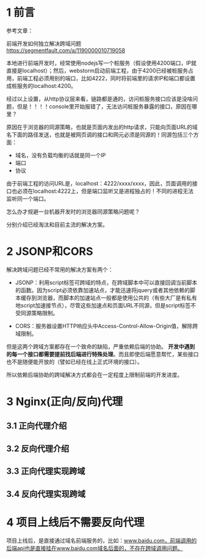 # 1 前言
参考文章：

前端开发如何独立解决跨域问题     https://segmentfault.com/a/1190000010719058


本地进行前端开发时，经常使用nodejs写一个桩服务（假设使用4200端口，IP就直接是localhost）；然后，webstorm启动前端工程，由于4200已经被桩服务占用，前端工程必须用别的端口，比如4222，同时将前端里的请求IP和端口都设置成桩服务的localhost:4200。

经过以上设置，从http协议层来看，链路都是通的，访问桩服务接口应该是没啥问题，但是！！！！console里开始报错了，无法访问桩服务暴露的接口，原因在哪里？

原因在于浏览器的同源策略，也就是页面内发出的http请求，只能向页面URL的域名下面的路径发送，也就是被网页调的接口和网元必须是同源的！同源包括三个方面：
* 域名，没有负载均衡的话就是同一个IP
* 端口
* 协议

由于前端工程的访问URL是，localhost：4222/xxxx/xxxx，因此，页面调用的接口也必须在localhost:4222上，但是端口监听又是进程独占的！不同的进程无法监听同一个端口。

怎么办才规避一台机器开发时的浏览器同源策略问题呢？

分别介绍已经淘汰和目前主流的解决方案。

# 2 JSONP和CORS
解决跨域问题已经不常用的解决方案有两个：

* JSONP：利用script标签可跨域的特点，在跨域脚本中可以直接回调当前脚本的函数。因为script必须依靠加速站点，才能迅速将jquery或者其他依赖的脚本缓存到浏览器，而脚本的加速站点一般都是使用公共的（有些大厂是有私有地script加速接节点），尽管这些加速点和页面URL不同源，但是script标签不受同源策略限制。

* CORS：服务器设置HTTP响应头中Access-Control-Allow-Origin值，解除跨域限制。

但是这两个跨域方案都存在一个致命的缺陷，严重依赖后端的协助。
**开发中遇到的每一个接口都需要提前找后端进行特殊处理**。而且即使后端愿意帮忙，某些接口也不是随便能开放的（譬如已经在线上正式环境的接口）。

所以依赖后端协助的跨域解决方式都会在一定程度上限制前端的开发进度。

# 3 Nginx(正向/反向)代理

## 3.1 正向代理介绍


## 3.2 反向代理介绍


## 3.3 正向代理实现跨域


## 3.4 反向代理实现跨域




# 4 项目上线后不需要反向代理
项目上线后，是直接通过域名前端服务的，比如：www.baidu.com，前端调用的后端api也是直接挂在www.baidu.com域名后面的，不存在跨域调用问题。
